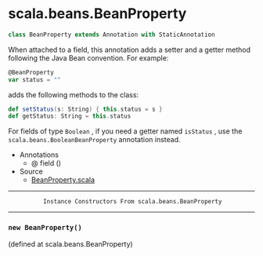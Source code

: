 
#                           scala.beans.BeanProperty                           #

```scala
class BeanProperty extends Annotation with StaticAnnotation
```

When attached to a field, this annotation adds a setter and a getter method
following the Java Bean convention. For example:

```scala
@BeanProperty
var status = ""
```

adds the following methods to the class:

```scala
def setStatus(s: String) { this.status = s }
def getStatus: String = this.status
```

For fields of type `Boolean` , if you need a getter named `isStatus` , use the
 `scala.beans.BooleanBeanProperty` annotation instead.

* Annotations
  * @ field ()
* Source
  * [BeanProperty.scala](https://github.com/scala/scala/tree/6d09a1ba5f/src/library/scala/beans/BeanProperty.scala#L1)


--------------------------------------------------------------------------------
              Instance Constructors From scala.beans.BeanProperty
--------------------------------------------------------------------------------


### `new BeanProperty()`                                                     ###
(defined at scala.beans.BeanProperty)
